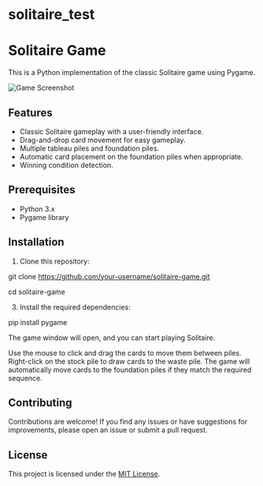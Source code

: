 # solitaire_test

# Solitaire Game

This is a Python implementation of the classic Solitaire game using Pygame.

![Game Screenshot](screenshot.png)

## Features

- Classic Solitaire gameplay with a user-friendly interface.
- Drag-and-drop card movement for easy gameplay.
- Multiple tableau piles and foundation piles.
- Automatic card placement on the foundation piles when appropriate.
- Winning condition detection.

## Prerequisites

- Python 3.x
- Pygame library

## Installation

1. Clone this repository:

git clone https://github.com/your-username/solitaire-game.git

cd solitaire-game


3. Install the required dependencies:

pip install pygame


The game window will open, and you can start playing Solitaire.

Use the mouse to click and drag the cards to move them between piles. Right-click on the stock pile to draw cards to the waste pile. The game will automatically move cards to the foundation piles if they match the required sequence.

## Contributing

Contributions are welcome! If you find any issues or have suggestions for improvements, please open an issue or submit a pull request.

## License

This project is licensed under the [MIT License](LICENSE).

